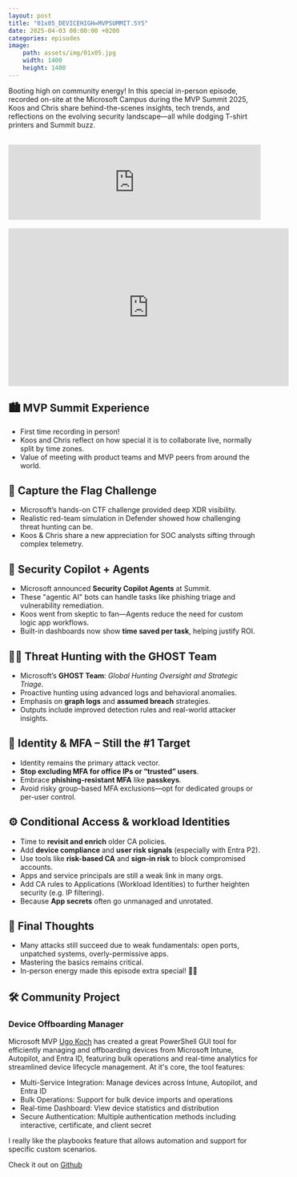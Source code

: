 ```yaml
---
layout: post
title: "01x05_DEVICEHIGH=MVPSUMMIT.SYS"
date: 2025-04-03 00:00:00 +0200
categories: episodes
image:
    path: assets/img/01x05.jpg
    width: 1400
    height: 1400
---
```

Booting high on community energy! In this special in-person episode, recorded on-site at the Microsoft Campus during the MVP Summit 2025, Koos and Chris share behind-the-scenes insights, tech trends, and reflections on the evolving security landscape—all while dodging T-shirt printers and Summit buzz.
<br>
<br>
<iframe src="https://player.rss.com/df3ndr/1970841?theme=dark" style="width: 100%; height: 150px;" title="01x05_DEVICEHIGH=MVPSUMMIT.SYS" frameBorder="0" allow="accelerometer; autoplay; clipboard-write; encrypted-media; gyroscope; picture-in-picture"><a href="https://rss.com/podcasts/df3ndr/1970841/">01x05_DEVICEHIGH=MVPSUMMIT.SYS | RSS.com</a></iframe>
<br>
<br>
<iframe width="560" height="315" src="https://www.youtube.com/embed/GI7LRReHmGU?si=qMsl5SfwmyKLnHtW" title="YouTube video player" frameborder="0" allow="accelerometer; autoplay; clipboard-write; encrypted-media; gyroscope; picture-in-picture; web-share" referrerpolicy="strict-origin-when-cross-origin" allowfullscreen></iframe>

## 🏙️ MVP Summit Experience

- First time recording in person!
- Koos and Chris reflect on how special it is to collaborate live, normally split by time zones.
- Value of meeting with product teams and MVP peers from around the world.

## 🧩 Capture the Flag Challenge

- Microsoft’s hands-on CTF challenge provided deep XDR visibility.
- Realistic red-team simulation in Defender showed how challenging threat hunting can be.
- Koos & Chris share a new appreciation for SOC analysts sifting through complex telemetry.

## 🤖 Security Copilot + Agents

- Microsoft announced **Security Copilot Agents** at Summit.
- These "agentic AI" bots can handle tasks like phishing triage and vulnerability remediation.
- Koos went from skeptic to fan—Agents reduce the need for custom logic app workflows.
- Built-in dashboards now show **time saved per task**, helping justify ROI.

## 🕵️‍♂️ Threat Hunting with the GHOST Team

- Microsoft’s **GHOST Team**: *Global Hunting Oversight and Strategic Triage*.
- Proactive hunting using advanced logs and behavioral anomalies.
- Emphasis on **graph logs** and **assumed breach** strategies.
- Outputs include improved detection rules and real-world attacker insights.

## 🔐 Identity & MFA – Still the #1 Target

- Identity remains the primary attack vector.
- **Stop excluding MFA for office IPs or “trusted” users**.
- Embrace **phishing-resistant MFA** like **passkeys**.
- Avoid risky group-based MFA exclusions—opt for dedicated groups or per-user control.

## ⚙️ Conditional Access & workload Identities

- Time to **revisit and enrich** older CA policies.
- Add **device compliance** and **user risk signals** (especially with Entra P2).
- Use tools like **risk-based CA** and **sign-in risk** to block compromised accounts.
- Apps and service principals are still a weak link in many orgs.
- Add CA rules to Applications (Workload Identities) to further heighten security (e.g. IP filtering).
- Because **App secrets** often go unmanaged and unrotated.

## 🧭 Final Thoughts

- Many attacks still succeed due to weak fundamentals: open ports, unpatched systems, overly-permissive apps.
- Mastering the basics remains critical.
- In-person energy made this episode extra special! 🙏🏻

## 🛠️ Community Project

### Device Offboarding Manager

Microsoft MVP [Ugo Koch](https://github.com/ugokoch) has created a great PowerShell GUI tool for efficiently managing and offboarding devices from Microsoft Intune, Autopilot, and Entra ID, featuring bulk operations and real-time analytics for streamlined device lifecycle management. At it's core, the tool features:

* Multi-Service Integration: Manage devices across Intune, Autopilot, and Entra ID
* Bulk Operations: Support for bulk device imports and operations
* Real-time Dashboard: View device statistics and distribution
* Secure Authentication: Multiple authentication methods including interactive, certificate, and client secret

I really like the playbooks feature that allows automation and support for specific custom scenarios.

Check it out on [Github](https://github.com/ugurkocde/DeviceOffboardingManager)
